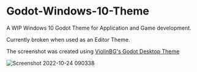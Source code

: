 # Godot-Windows-10-Theme

A WIP Windows 10 Godot Theme for Application and Game development.

Currently broken when used as an Editor Theme.

The screenshot was created using [ViolinBG's Godot Desktop Theme](https://github.com/violinbg/godot-desktop-themes)

![Screenshot 2022-10-24 090338](https://user-images.githubusercontent.com/23221964/197572691-da66621f-7906-492c-8706-770e7a6b7450.png)
